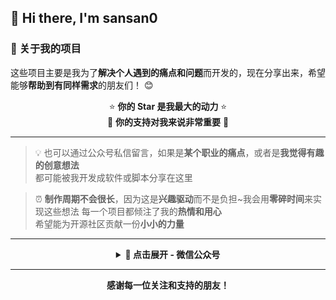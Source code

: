 ## 👋 Hi there, I'm sansan0


### 🚀 关于我的项目

这些项目主要是我为了**解决个人遇到的痛点和问题**而开发的，现在分享出来，希望能够**帮助到有同样需求**的朋友们！ 😊

<div align="center">

⭐ **你的 Star 是我最大的动力** ⭐  
💪 **你的支持对我来说非常重要** 💪

</div>

---


> 💡 也可以通过公众号私信留言，如果是**某个职业的痛点**，或者是**我觉得有趣的创意想法**  
>  都可能被我开发成软件或脚本分享在这里

> ⏰ **制作周期不会很长**，因为这是**兴趣驱动**而不是负担~我会用**零碎时间**来实现这些想法
> 每一个项目都倾注了我的**热情和用心**  
> 希望能为开源社区贡献一份**小小的力量**

---

<div align="center">


<details>
<summary><strong>🔽 点击展开 - 微信公众号</strong></summary>

<br>

![微信公众号](_image/weixin.png)

</details>

---


**感谢每一位关注和支持的朋友！**

</div>
